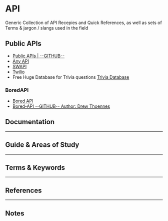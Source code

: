 API
=======================

Generic Collection of API Recepies and Quick References, as well as sets of Terms & jargon / slangs used in the field



Public APIs
-------------

- [Public APIs | --GITHUB--](https://github.com/public-apis/public-apis)
- [Any  API](https://any-api.com)
- [SWAPI](https://swapi.dev)
- [Twilio](https://www.twilio.com)
- Free Huge Database for Trivia questions [Trivia Database](https://opentdb.com)

### BoredAPI

- [Bored API](https://www.boredapi.com)
- [Bored-API --GITHUB-- Author: Drew Thoennes](https://github.com/drewthoennes/Bored-API)


Documentation
-------------



-----------------------------------------------------------------------------------------------------

Guide & Areas of Study
-----------------------



-----------------------------------------------------------------------------------------------------

Terms & Keywords
----------------



-----------------------------------------------------------------------------------------------------

References
----------



-----------------------------------------------------------------------------------------------------

Notes
-----